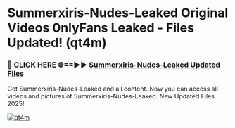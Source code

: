 # Summerxiris-Nudes-Leaked Original Videos 0nlyFans Leaked - Files Updated! (qt4m)

<h3>🔴 CLICK HERE 🌐==►► <a href="https://tinyurl.com/4mcuefdz" rel="nofollow">Summerxiris-Nudes-Leaked Updated Files</a></h3>

Get Summerxiris-Nudes-Leaked and all content. Now you can access all videos and pictures of Summerxiris-Nudes-Leaked. New Updated Files 2025!

[![qt4m](https://i.imgur.com/StAQSOY.gif)](https://tinyurl.com/4mcuefdz)
